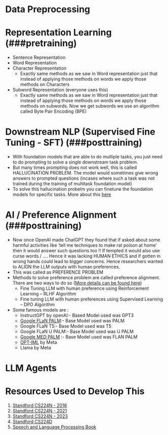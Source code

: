 # Data Preprocessing


# Representation Learning (###pretraining)
- Sentence Representation
- Word Representation
- Character Representation
  - Exactly same methods as we saw in Word representation just that instead of applying those methods on words we apply those methods on Characters 
- Subword Representation (everyone uses this)
  - Exactly same methods as we saw in Word representation just that instead of applying those methods on words we apply those methods on subwords. Now we get subwords we use an algorithm called Byte Pair Encoding (BPE) 


# Downstream NLP (Supervised Fine Tuning - SFT) (###posttraining)
- With foundation models that are able to do multiple tasks, you just need to do prompting to solve a single downstream task problem.
- But many times prompting does not work well, this is called HALLUCINATION PROBLEM. The model would sometimes give wrong answers to prompted questions (incases where such a task was not trained during the training of multitask foundation model)
- To solve this hallucination probelm you can finetune the foundation models for specific tasks. More about this [here](https://github.com/khetansarvesh/NLP/tree/main/unitask_downstream_nlp)

# AI / Preference Alignment (###posttraining)
- Now once OpenAI made ChatGPT they found that if asked about some harmful activities like ‘tell me techniques to make rat poison at home’ then it would answer such questions too !! If tempted it would also use curse words / …. Hence it was lacking HUMAN ETHICS and if gotten in wrong hands could lead to bigger concerns. Hence researchers wanted to ALIGN the LLM outputs with human preferences.
- This was called as PREFERENCE PROBLEM
- Methods to solve preference problem are called preference alignment. There are two ways to do so ([More details can be found here](https://medium.com/p/0b67777fa7af/edit))
  - Fine Tuning LLM with human preference using Reinforcement Learning – RLHF Algorithm
  - Fine tuning LLM with human preferences using Supervised Learning – DPO Algorithm
- Some famous models are :
  - InstructGPT by openAI:- Based Model used was GPT3
  - [Google FLaN PALM](https://www.youtube.com/watch?v=NVITqBHqWM4&ab_channel=DataScienceGems):- Base Model used was PALM
  - Google FLaN T5:- Base Model used was T5
  - Google FLaN U PALM:- Base Model used was U PALM
  - [Google MED PALM](https://www.youtube.com/watch?v=KBVpxR3w5G8) :- Base Model used was FLAN PALM
  - [OPT-IML](https://www.youtube.com/watch?v=6YQbwZxTQX4&ab_channel=DataScienceGems) by Meta
  - Llama by Meta





# LLM Agents


# Resources Used to Develop This
1. [Standford CS224N - 2016](https://www.youtube.com/playlist?list=PLoROMvodv4rOhcuXMZkNm7j3fVwBBY42z)
2. [Standford CS224N - 2021](https://www.youtube.com/watch?v=rmVRLeJRkl4&list=PLoROMvodv4rMFqRtEuo6SGjY4XbRIVRd4)
3. [Standford CS224N - 2023](https://www.youtube.com/watch?v=LWMzyfvuehA&list=PL613dYIGMXoZ0Wl6tj8VvHaFUTAWE8fbW)
4. [Standford CS224D](https://www.youtube.com/playlist?list=PLlJy-eBtNFt4CSVWYqscHDdP58M3zFHIG)
5. [Speech and Language Processing Book](https://web.stanford.edu/~jurafsky/slp3/)

